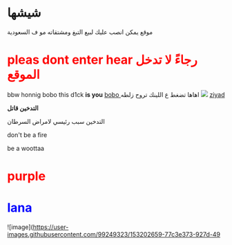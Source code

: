 # <b>شيشها</b>
موقع يمكن انصب عليك لبيع التبغ ومشتقاته مو ف السعودية


<body>
<h1 style=" color: red" >
pleas dont enter hear
رجاءً لا تدخل الموقع
  </h1>
<title>
  Dackar
</title>
bbw
<html>
  honnig
  bobo
  </html>
this d1ck <b>is you</b>
<a href="https://www.mohmal.com/ar/inbox"> bobo </a>
اهاها تضغط ع اللينك تروح زلطه 
</body>
<body>
 <img src="![image](https://user-images.githubusercontent.com/99249323/153039375-3d2db217-09b6-428a-823e-4ff77cd6d728.jpeg)
">
  </body>
<a href="https://www.instagram.com"> ziyad </a>
<p> <b>التدخين قاتل</b> <p>
  <p>التدخين سبب رئيسي لامراض السرطان</p>
  don't be a fire 
  <p> be a woottaa</p>
<h1 style=" color: red" >  purple</h1>
<h1 style="color: blue">lana</h1>  


<style>
</style>
![image](https://user-images.githubusercontent.com/99249323/153202659-77c3e373-927d-49
